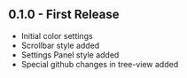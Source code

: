 ## 0.1.0 - First Release
* Initial color settings
* Scrollbar style added
* Settings Panel style added
* Special github changes in tree-view added
